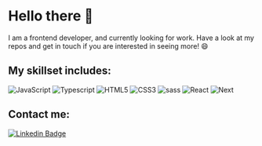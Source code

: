 # Hello there 👋

I am a frontend developer, and currently looking for work. 
Have a look at my repos and get in touch if you are interested in seeing more! 😄 

## My skillset includes:

![JavaScript](https://img.shields.io/badge/-JavaScript-black?style=flat-square&logo=javascript)
![Typescript](https://img.shields.io/badge/-Typescript-black?style=flat-square&logo=typescript)
![HTML5](https://img.shields.io/badge/-HTML5-E34F26?style=flat-square&logo=html5&logoColor=white)
![CSS3](https://img.shields.io/badge/-CSS3-1572B6?style=flat-square&logo=css3)
![sass](https://img.shields.io/badge/-sass-black?style=flat-square&logo=sass)
![React](https://img.shields.io/badge/-React-black?style=flat-square&logo=React)
![Next](https://img.shields.io/badge/-Next-black?style=flat-square&logo=next)

## Contact me:

[![Linkedin Badge](https://img.shields.io/badge/-silje-sandersen?style=flat-square&logo=Linkedin&logoColor=white&color=blue&link=https://www.linkedin.com/in/silje-sandersen/)](https://www.linkedin.com/in/silje-sandersen/)

<!--
**Siljesan/Siljesan** is a ✨ _special_ ✨ repository because its `README.md` (this file) appears on your GitHub profile.

Here are some ideas to get you started:

- 🔭 I’m currently working on ...
- 🌱 I’m currently learning ...
- 👯 I’m looking to collaborate on ...
- 🤔 I’m looking for help with ...
- 💬 Ask me about ...
- 📫 How to reach me: ...
- 😄 Pronouns: ...
- ⚡ Fun fact: ...
-->
